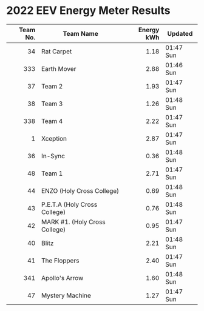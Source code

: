# 2022 EEV Energy Meter Results
|Team No.|Team Name|Energy kWh|Updated|
|---:|---|---:|---|
|34|Rat Carpet|1.18|01:47 Sun|
|333|Earth Mover|2.88|01:46 Sun|
|37|Team 2|1.93|01:47 Sun|
|38|Team 3|1.26|01:48 Sun|
|338|Team 4|2.22|01:47 Sun|
|1|Xception|2.87|01:47 Sun|
|36|In-Sync|0.36|01:48 Sun|
|48|Team 1|2.71|01:47 Sun|
|44|ENZO (Holy Cross College)|0.69|01:48 Sun|
|43|P.E.T.A (Holy Cross College)|0.76|01:48 Sun|
|42|MARK #1. (Holy Cross College)|0.95|01:47 Sun|
|40|Blitz|2.21|01:48 Sun|
|41|The Floppers|2.40|01:47 Sun|
|341|Apollo's Arrow|1.60|01:48 Sun|
|47|Mystery Machine|1.27|01:47 Sun|
